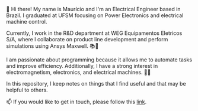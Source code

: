 👋 Hi there! My name is Maurício and I'm an Electrical Engineer based in Brazil. I graduated at UFSM focusing on Power Electronics and electrical machine control.

Currently, I work in the R&D department at WEG Equipamentos Eletricos S/A, where I collaborate on product line development and perform simulations using Ansys Maxwell. 📚📝

I am passionate about programming because it allows me to automate tasks and improve efficiency. Additionally, I have a strong interest in electromagnetism, electronics, and electrical machines. 🤖💡

In this repository, I keep notes on things that I find useful and that may be helpful to others.

📫 If you would like to get in touch, please follow this [link](https://www.linkedin.com/in/mauriciocarazzoc/).
